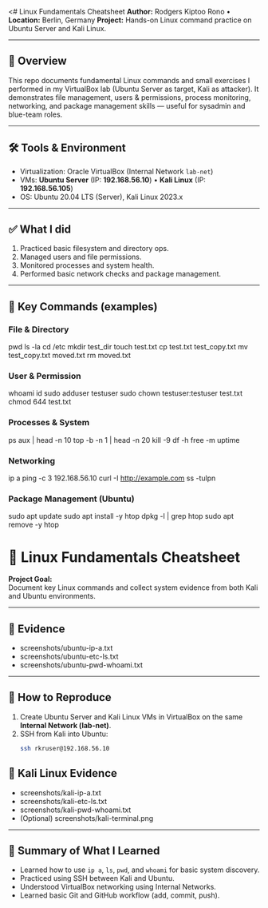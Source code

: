 <# Linux Fundamentals Cheatsheet
**Author:** Rodgers Kiptoo Rono • **Location:** Berlin, Germany 
**Project:** Hands-on Linux command practice on Ubuntu Server and Kali Linux.

---

## 📌 Overview
This repo documents fundamental Linux commands and small exercises I performed in my VirtualBox lab (Ubuntu Server as target, Kali as attacker). It demonstrates file management, users & permissions, process monitoring, networking, and package management skills — useful for sysadmin and blue-team roles.

---

## 🛠️ Tools & Environment
- Virtualization: Oracle VirtualBox (Internal Network `lab-net`) 
- VMs: **Ubuntu Server** (IP: **192.168.56.10**) • **Kali Linux** (IP: **192.168.56.105**) 
- OS: Ubuntu 20.04 LTS (Server), Kali Linux 2023.x

---

## ✅ What I did
1. Practiced basic filesystem and directory ops. 
2. Managed users and file permissions. 
3. Monitored processes and system health. 
4. Performed basic network checks and package management.

---

## 🔧 Key Commands (examples)

### File & Directory
pwd
ls -la
cd /etc
mkdir test_dir
touch test.txt
cp test.txt test_copy.txt
mv test_copy.txt moved.txt
rm moved.txt

### User & Permission
whoami
id
sudo adduser testuser
sudo chown testuser:testuser test.txt
chmod 644 test.txt

### Processes & System
ps aux | head -n 10
top -b -n 1 | head -n 20
kill -9 <PID>
df -h
free -m
uptime

### Networking
ip a
ping -c 3 192.168.56.10
curl -I http://example.com
ss -tulpn

### Package Management (Ubuntu)
sudo apt update
sudo apt install -y htop
dpkg -l | grep htop
sudo apt remove -y htop
# 🐧 Linux Fundamentals Cheatsheet

**Project Goal:**  
Document key Linux commands and collect system evidence from both Kali and Ubuntu environments.

---

## 📂 Evidence

- screenshots/ubuntu-ip-a.txt
- screenshots/ubuntu-etc-ls.txt
- screenshots/ubuntu-pwd-whoami.txt

---

## 🧪 How to Reproduce

1. Create Ubuntu Server and Kali Linux VMs in VirtualBox on the same **Internal Network (lab-net)**.
2. SSH from Kali into Ubuntu:
   ```bash
   ssh rkruser@192.168.56.10

## 🐉 Kali Linux Evidence

- screenshots/kali-ip-a.txt
- screenshots/kali-etc-ls.txt
- screenshots/kali-pwd-whoami.txt
- (Optional) screenshots/kali-terminal.png

---

## 🧠 Summary of What I Learned

- Learned how to use `ip a`, `ls`, `pwd`, and `whoami` for basic system discovery.
- Practiced using SSH between Kali and Ubuntu.
- Understood VirtualBox networking using Internal Networks.
- Learned basic Git and GitHub workflow (add, commit, push).
